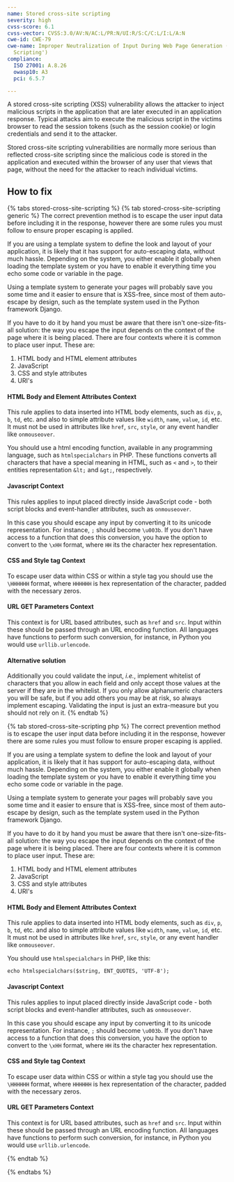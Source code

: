 ```yaml
---
name: Stored cross-site scripting
severity: high
cvss-score: 6.1
cvss-vector: CVSS:3.0/AV:N/AC:L/PR:N/UI:R/S:C/C:L/I:L/A:N
cwe-id: CWE-79
cwe-name: Improper Neutralization of Input During Web Page Generation ('Cross-site
  Scripting')
compliance:
  ISO 27001: A.8.26
  owasp10: A3
  pci: 6.5.7

---            
```


A stored cross-site scripting (XSS) vulnerability allows the attacker to inject malicious scripts in the application that are later executed in an application response. Typical attacks aim to execute the malicious script in the victims browser to read the session tokens (such as the session cookie) or login credentials and send it to the attacker.

Stored cross-site scripting vulnerabilities are normally more serious than reflected cross-site scripting since the malicious code is stored in the application and executed within the browser of any user that views that page, without the need for the attacker to reach individual victims.


## How to fix

{% tabs stored-cross-site-scripting %}
{% tab stored-cross-site-scripting generic %}
The correct prevention method is to escape the user input data before including it in the response, however there are some rules you must follow to ensure proper escaping is applied.

If you are using a template system to define the look and layout of your application, it is likely that it has support for auto-escaping data, without much hassle. Depending on the system, you either enable it globally when loading the template system or you have to enable it everything time you echo some code or variable in the page.

Using a template system to generate your pages will probably save you some time and it easier to ensure that is XSS-free, since most of them auto-escape by design, such as the template system used in the Python framework Django.

If you have to do it by hand you must be aware that there isn't one-size-fits-all solution: the way you escape the input depends on the context of the page where it is being placed. There are four contexts where it is common to place user input. These are:

1. HTML body and HTML element attributes
1. JavaScript
1. CSS and style attributes
1. URI's

#### HTML Body and Element Attributes Context

This rule applies to data inserted into HTML body elements, such as `div`, `p`, `b`, `td`, etc. and also to simple attribute values like `width`, `name`, `value`, `id`, etc. It must not be used in attributes like `href`, `src`, `style`, or any event handler like `onmouseover`.

You should use a html encoding function, available in any programming language, such as `htmlspecialchars` in PHP. These functions converts all characters that have a special meaning in HTML, such as `<` and `>`, to their entities representation `&lt;` and `&gt;`, respectively.

#### Javascript Context

This rules applies to input placed directly inside JavaScript code - both script blocks and event-handler attributes, such as `onmouseover`.

In this case you should escape any input by converting it to its unicode representation. For instance, `;` should become `\u003b`. If you don't have access to a function that does this conversion, you have the option to convert to the `\xHH` format, where `HH` its the character hex representation.

#### CSS and Style tag Context

To escape user data within CSS or within a style tag you should use the `\HHHHHH` format, where `HHHHHH` is hex representation of the character, padded with the necessary zeros.

#### URL GET Parameters Context

This context is for URL based attributes, such as `href` and `src`. Input within these should be passed through an URL encoding function. All languages have functions to perform such conversion, for instance, in Python you would use `urllib.urlencode`.


#### Alternative solution
Additionally you could validate the input, _i.e._, implement whitelist of characters that you allow in each field and only accept those values at the server if they are in the whitelist. If you only allow alphanumeric characters you will be safe, but if you add others you may be at risk, so always implement escaping. Validating the input is just an extra-measure but you should not rely on it.
{% endtab %}

{% tab stored-cross-site-scripting php %}
The correct prevention method is to escape the user input data before including it in the response, however there are some rules you must follow to ensure proper escaping is applied.

If you are using a template system to define the look and layout of your application, it is likely that it has support for auto-escaping data, without much hassle. Depending on the system, you either enable it globally when loading the template system or you have to enable it everything time you echo some code or variable in the page.

Using a template system to generate your pages will probably save you some time and it easier to ensure that is XSS-free, since most of them auto-escape by design, such as the template system used in the Python framework Django.

If you have to do it by hand you must be aware that there isn't one-size-fits-all solution: the way you escape the input depends on the context of the page where it is being placed. There are four contexts where it is common to place user input. These are:

1. HTML body and HTML element attributes
1. JavaScript
1. CSS and style attributes
1. URI's

#### HTML Body and Element Attributes Context

This rule applies to data inserted into HTML body elements, such as `div`, `p`, `b`, `td`, etc. and also to simple attribute values like `width`, `name`, `value`, `id`, etc. It must not be used in attributes like `href`, `src`, `style`, or any event handler like `onmouseover`.

You should use `htmlspecialchars` in PHP, like this:

```echo htmlspecialchars($string, ENT_QUOTES, 'UTF-8');```

#### Javascript Context

This rules applies to input placed directly inside JavaScript code - both script blocks and event-handler attributes, such as `onmouseover`.

In this case you should escape any input by converting it to its unicode representation. For instance, `;` should become `\u003b`. If you don't have access to a function that does this conversion, you have the option to convert to the `\xHH` format, where `HH` its the character hex representation.

#### CSS and Style tag Context

To escape user data within CSS or within a style tag you should use the `\HHHHHH` format, where `HHHHHH` is hex representation of the character, padded with the necessary zeros.

#### URL GET Parameters Context

This context is for URL based attributes, such as `href` and `src`. Input within these should be passed through an URL encoding function. All languages have functions to perform such conversion, for instance, in Python you would use `urllib.urlencode`.



{% endtab %}

{% endtabs %}
